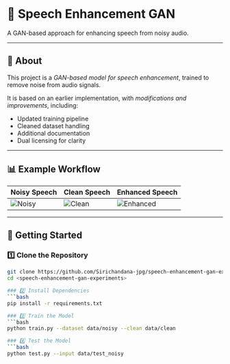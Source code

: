 # 🎤 Speech Enhancement GAN 

A GAN-based approach for enhancing speech from noisy audio.

---

## 🔹 About
This project is a *GAN-based model for speech enhancement*, trained to remove noise from audio signals.  

It is based on an earlier implementation, with *modifications and improvements*, including:
- Updated training pipeline
- Cleaned dataset handling
- Additional documentation
- Dual licensing for clarity

---

## 📊 Example Workflow

| Noisy Speech | Clean Speech | Enhanced Speech |
|--------------|--------------|-----------------|
| ![Noisy](assets/noisy_wave.png) | ![Clean](assets/clean_wave.png) | ![Enhanced](assets/enhanced_wave.png) |

---

## 🚀 Getting Started

### 1️⃣ Clone the Repository
```bash
git clone https://github.com/Sirichandana-jpg/speech-enhancement-gan-experiments.git
cd <speech-enhancement-gan-experiments>

### 2️⃣ Install Dependencies
```bash
pip install -r requirements.txt

### 3️⃣ Train the Model
```bash
python train.py --dataset data/noisy --clean data/clean

### 4️⃣ Test the Model
```bash
python test.py --input data/test_noisy


